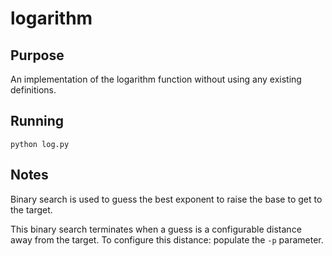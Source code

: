 # logarithm

## Purpose
An implementation of the logarithm function without using any existing definitions.

## Running
```
python log.py
```

## Notes
Binary search is used to guess the best exponent to raise the base to get to the target.

This binary search terminates when a guess is a configurable distance away from the target. To configure this distance: populate the `-p` parameter.
